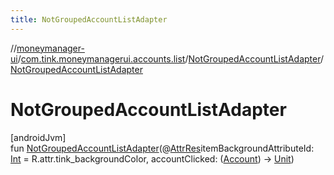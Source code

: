```yaml
---
title: NotGroupedAccountListAdapter
---
```

//[moneymanager-ui](../../../index.html)/[com.tink.moneymanagerui.accounts.list](../index.html)/[NotGroupedAccountListAdapter](index.html)/[NotGroupedAccountListAdapter](-not-grouped-account-list-adapter.html)



# NotGroupedAccountListAdapter



[androidJvm]\
fun [NotGroupedAccountListAdapter](-not-grouped-account-list-adapter.html)(@[AttrRes](https://developer.android.com/reference/kotlin/androidx/annotation/AttrRes.html)itemBackgroundAttributeId: [Int](https://kotlinlang.org/api/latest/jvm/stdlib/kotlin/-int/index.html) = R.attr.tink_backgroundColor, accountClicked: ([Account](../../com.tink.model.account/-account/index.html)) -&gt; [Unit](https://kotlinlang.org/api/latest/jvm/stdlib/kotlin/-unit/index.html))




